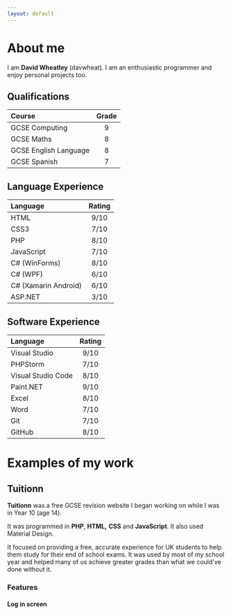 ```yaml
---
layout: default
---
```


# About me

I am **David Wheatley** (davwheat). I am an enthusiastic programmer and enjoy personal projects too.

## Qualifications

| Course                | Grade |
| :-------------------- | :---: |
| GCSE Computing        |   9   |
| GCSE Maths            |   8   |
| GCSE English Language |   8   |
| GCSE Spanish          |   7   |

## Language Experience

| Language             | Rating |
| :------------------- | :----: |
| HTML                 |  9/10  |
| CSS3                 |  7/10  |
| PHP                  |  8/10  |
| JavaScript           |  7/10  |
| C# (WinForms)        |  8/10  |
| C# (WPF)             |  6/10  |
| C# (Xamarin Android) |  6/10  |
| ASP.NET              |  3/10  |

## Software Experience

| Language           | Rating |
| :----------------- | :----: |
| Visual Studio      |  9/10  |
| PHPStorm           |  7/10  |
| Visual Studio Code |  8/10  |
| Paint.NET          |  9/10  |
| Excel              |  8/10  |
| Word               |  7/10  |
| Git                |  7/10  |
| GitHub             |  8/10  |

# Examples of my work

## Tuitionn

**Tuitionn** was a free GCSE revision website I began working on while I was in Year 10 (age 14).

It was programmed in **PHP**, **HTML,** **CSS** and **JavaScript**. It also used Material Design.

It focused on providing a free, accurate experience for UK students to help them study for their end of school exams. It was used by most of my school year and helped many of us achieve greater grades than what we could've done without it.

### Features

#### Log in screen

